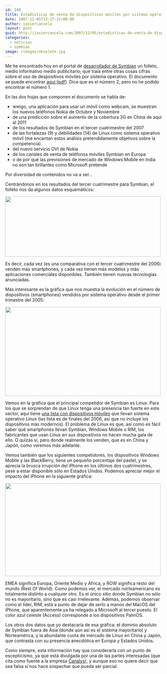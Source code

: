 ```yaml
---
id: 148
title: Estadísticas de venta de dispositivos móviles por sistema operativo (según Symbian)
date: 2007-12-05T13:27:21+00:00
author: javiercancela
layout: post
guid: http://javiercancela.com/2007/12/05/estadisticas-de-venta-de-dispositivos-moviles-por-sistema-operativo-segun-symbian/
categories:
  - noticias
  - symbian
image: /images/obsolete.jpg
---
```

Me he encontrado hoy en el portal de [desarrollador de Symbian](http://developer.symbian.com/main/index.jsp "Symbian Developer Network") un folleto, medio informativo medio publicitario, que traía entre otras cosas cifras sobre el uso de despositivos móviles por sistema operativo. El documento se puede encontrar [aquí [pdf]](http://developer.symbian.com/main/getstarted/newsletter/MarketRoundUp/SymbianMarketRound-UpIssue2Oct07FINAL.pdf "Market Round-Up, Issue 2, 2007"). Dice que es el número 2, pero no he podido encontrar el número 1.

En las dos hojas que componen el documento se habla de:

  * wwigo, una aplicación para usar un móvil como webcam, se muestran los nuevos teléfonos Nokia de Octubre y Noviembre
  * de una predicción sobre el aumento de la cobertura 3G en China de aquí al 2011
  * de los resultados de Symbian en el tercer cuatrimestre del 2007
  * de las fortalezas (9) y debilidades (14) de Linux como sistema operativo móvil (me encantan estos análisis pretendidamente objetivos sobre la competencia)
  * del nuevo servicio OVI de Nokia
  * de los canales de venta de teléfonos móviles Symbian en Europa
  * o de por qué las previsiones de mercado de Windows Mobile en India no son tan brillantes como Microsoft pretende

Por diversidad de contenidos no va a ser&#8230;

Centrándonos en los resultados del tercer cuatrimestre para Symbian, el folleto nos da algunos datos esquemáticos:

<img src="http://farm3.static.flickr.com/2120/2088031515_aa918aef6e.jpg" height="193" width="500" />

Es decir, cada vez (es una comparativa con el tercer cuatrimestre del 2006) venden más smartphones, y cada vez tienen más modelos y más aplicaciones comerciales disponibles. También tienen nuevas tecnologías anunciadas.

Más interesante es la gráfica que nos muestra la evolución en el número de dispositivos (smartphones) vendidos por sistema operativo desde el primer trimestre del 2005:

<img src="http://farm3.static.flickr.com/2064/2088819574_5dd42ea9f1.jpg" height="285" width="500" />

Vemos en la gráfica que el principal competidor de Symbian es Linux. Para los que se sorprendan de que Linux tenga una presencia tan fuerte en este sector, aquí tiene [una lista con dispositivos móviles](http://www.linuxdevices.com/articles/AT9423084269.html "The Linux Mobile Phones Showcase") que llevan sistema operativo Linux (las lista es de finales del 2006, así que no incluye los dispositivos más modernos). El problema de Linux es que, así como es fácil saber qué smartphones llevan Symbian, Windows Mobile o RIM, los fabricantes que usan Linux en sus dispositivos no hacen mucha gala de ello. O quizás sí, pero donde realmente los venden, que es en China y Japón, como veremos más adelante.

Vemos también que los siguientes competidores, los dispositivos Windows Mobile y las BlackBerry, tiene un pequeño porcentaje del pastel, y se aprecia la brusca irrupción del iPhone en los últimos dos cuatrimestres, pese a estar disponible sólo en Estados Unidos. Podemos apreciar mejor el impacto del iPhone en la siguiente gráfica:

<img src="http://farm3.static.flickr.com/2245/2088819638_e9751460a6.jpg" height="298" width="500" />

EMEA significa Europa, Oriente Medio y África, y ROW significa resto del mundo (Rest Of World). Como podemos ver, el mercado norteamericano es totalmente distinto a cualquier otro. Es el único sitio donde Symbian no sólo no es mayoritario, sino que es casi irrelevante. Además, podemos observar como el líder, RIM, está a punto de dejar de serlo a manos del MacOS del iPhone, que aparentemente ya ha relegado a Microsoft al tercer puesto. El color azul celeste (Access) corresponde a los dispositivos PalmOS.

Los otros dos datos que yo destacaría de esa gráfica: el dominio absoluto de Symbian fuera de Asia (donde aún así es el sistema mayoritario) y Norteamérica, y la abundante cuota de mercado de Linux en China y Japón, que contrasta con su presencia anecdótica en Europa y Estados Unidos.

Como siempre, esta información hay que considerarla con un punto de escepticismo, ya que está divulgada por una de las partes interesadas (que cita como fuente a la empresa [Canalys](http://www.canalys.com/index.htm)), y aunque eso no quiere decir que sea falsa sí nos hace sospechar que pueda ser parcial.